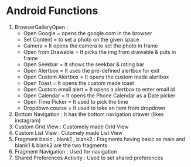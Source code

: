 # <h1> Android Functions </h1>

<ol>
     <li> BrowserGalleryOpen : 
        <ul>
            <li>
            Open Google = opens the google.com in the browser
            </li>
            <li>
            Set Content = to set a photo on the given space
            </li>
            <li>
            Camera = It opens the camera to set the photo in frame
            </li>    
            <li>
            Open from Drawable = It picks the img from drawable & puts in frame
            </li>
            <li>
            Open Seekbar = It shows the seekbar & rating bar
            </li>
            <li>
            Open Alertbox = It uses the pre-defined alertbox for exit
            </li>
            <li>
            Open Custom Alertbox = It opens the custom made alertbox
            </li>
            <li>
            Open Toast = It opens the custom made toast
            </li>
            <li>
            Open Custom email alert = It opens a alertbox to enter email id
            </li>
            <li>
            Open Calendar = It opens the Phone Calendar as a Date picker
            </li>
            <li>
            Open Time Picker = It used to pick the time
            </li>
            <li>
            Dropdown course = It used to take an item from dropdown 
            </li>
        </ul> 
    <li>
        Bottom Navigation : It has the bottom navigation drawer (likes instagram)
    </li>
    <li>
        Custom Grid View : Customely made Grid View
    </li>
    <li>
        Custom List View : Cutomely made List View 
    </li>
    <li>
        Fragment basic , blank1 , blank2 : Fragments having basic as main and blank1 & blank2 are the two fragments
    </li>
    <li>
        Fragment Navigation : Used for navigation 
    </li>
    <li>
        Shared Preferences Activity : Used to set shared preferences
    </li>
</ol>
